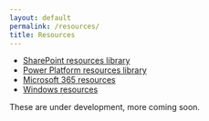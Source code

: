 ```yaml
---
layout: default
permalink: /resources/
title: Resources
---
```


* [SharePoint resources library](/resources/sharepoint/)
* [Power Platform resources library](/resources/power-platform/)
* [Microsoft 365 resources](/resources/m365/)
* [Windows resources](/resources/windows/)

These are under development, more coming soon.